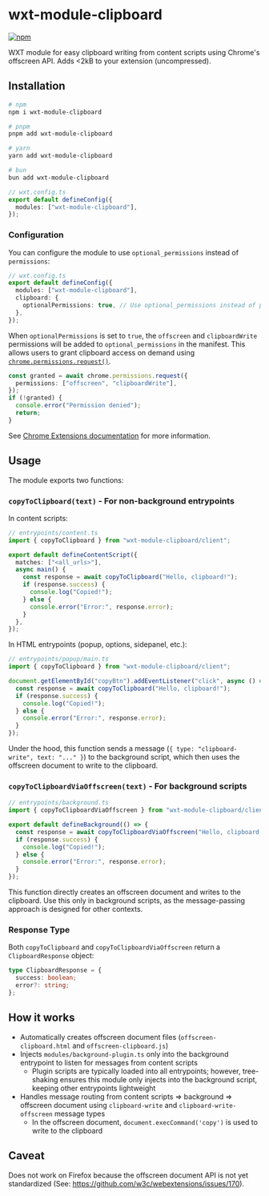 # wxt-module-clipboard

[![npm](https://badgen.net/npm/v/wxt-module-clipboard)](https://www.npmjs.com/package/wxt-module-clipboard)

WXT module for easy clipboard writing from content scripts using Chrome's offscreen API. Adds &lt;2kB to your extension (uncompressed).

## Installation

```sh
# npm
npm i wxt-module-clipboard

# pnpm
pnpm add wxt-module-clipboard

# yarn
yarn add wxt-module-clipboard

# bun
bun add wxt-module-clipboard
```

```ts
// wxt.config.ts
export default defineConfig({
  modules: ["wxt-module-clipboard"],
});
```

### Configuration

You can configure the module to use `optional_permissions` instead of `permissions`:

```ts
// wxt.config.ts
export default defineConfig({
  modules: ["wxt-module-clipboard"],
  clipboard: {
    optionalPermissions: true, // Use optional_permissions instead of permissions
  },
});
```

When `optionalPermissions` is set to `true`, the `offscreen` and `clipboardWrite` permissions will be added to `optional_permissions` in the manifest. This allows users to grant clipboard access on demand using [`chrome.permissions.request()`](https://developer.chrome.com/docs/extensions/reference/api/permissions#method-request).

```ts
const granted = await chrome.permissions.request({
  permissions: ["offscreen", "clipboardWrite"],
});
if (!granted) {
  console.error("Permission denied");
  return;
}
```

See [Chrome Extensions documentation](https://developer.chrome.com/docs/extensions/reference/api/permissions#step_3_request_optional_permissions) for more information.

## Usage

The module exports two functions:

### `copyToClipboard(text)` - For non-background entrypoints

In content scripts:

```ts
// entrypoints/content.ts
import { copyToClipboard } from "wxt-module-clipboard/client";

export default defineContentScript({
  matches: ["<all_urls>"],
  async main() {
    const response = await copyToClipboard("Hello, clipboard!");
    if (response.success) {
      console.log("Copied!");
    } else {
      console.error("Error:", response.error);
    }
  },
});
```

In HTML entrypoints (popup, options, sidepanel, etc.):

```ts
// entrypoints/popup/main.ts
import { copyToClipboard } from "wxt-module-clipboard/client";

document.getElementById("copyBtn").addEventListener("click", async () => {
  const response = await copyToClipboard("Hello, clipboard!");
  if (response.success) {
    console.log("Copied!");
  } else {
    console.error("Error:", response.error);
  }
});
```

Under the hood, this function sends a message (`{ type: "clipboard-write", text: "..." }`) to the background script, which then uses the offscreen document to write to the clipboard.

### `copyToClipboardViaOffscreen(text)` - For background scripts

```ts
// entrypoints/background.ts
import { copyToClipboardViaOffscreen } from "wxt-module-clipboard/client";

export default defineBackground(() => {
  const response = await copyToClipboardViaOffscreen("Hello, clipboard!");
  if (response.success) {
    console.log("Copied!");
  } else {
    console.error("Error:", response.error);
  }
});
```

This function directly creates an offscreen document and writes to the clipboard. Use this only in background scripts, as the message-passing approach is designed for other contexts.

### Response Type

Both `copyToClipboard` and `copyToClipboardViaOffscreen` return a `ClipboardResponse` object:

```ts
type ClipboardResponse = {
  success: boolean;
  error?: string;
};
```

## How it works

- Automatically creates offscreen document files (`offscreen-clipboard.html` and `offscreen-clipboard.js`)
- Injects `modules/background-plugin.ts` only into the background entrypoint to listen for messages from content scripts
  - Plugin scripts are typically loaded into all entrypoints; however, tree-shaking ensures this module only injects into the background script, keeping other entrypoints lightweight
- Handles message routing from content scripts => background => offscreen document using `clipboard-write` and `clipboard-write-offscreen` message types
  - In the offscreen document, `document.execCommand('copy')` is used to write to the clipboard

## Caveat

Does not work on Firefox because the offscreen document API is not yet standardized (See: https://github.com/w3c/webextensions/issues/170).
